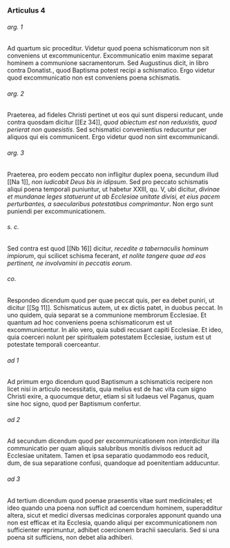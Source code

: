 ### Articulus 4

###### arg. 1
Ad quartum sic proceditur. Videtur quod poena schismaticorum non sit conveniens ut excommunicentur. Excommunicatio enim maxime separat hominem a communione sacramentorum. Sed Augustinus dicit, in libro contra Donatist., quod Baptisma potest recipi a schismatico. Ergo videtur quod excommunicatio non est conveniens poena schismatis.

###### arg. 2
Praeterea, ad fideles Christi pertinet ut eos qui sunt dispersi reducant, unde contra quosdam dicitur [[Ez 34]], *quod abiectum est non reduxistis, quod perierat non quaesistis*. Sed schismatici convenientius reducuntur per aliquos qui eis communicent. Ergo videtur quod non sint excommunicandi.

###### arg. 3
Praeterea, pro eodem peccato non infligitur duplex poena, secundum illud [[Na 1]], *non iudicabit Deus bis in idipsum*. Sed pro peccato schismatis aliqui poena temporali puniuntur, ut habetur XXIII, qu. V, ubi dicitur, *divinae et mundanae leges statuerunt ut ab Ecclesiae unitate divisi, et eius pacem perturbantes, a saecularibus potestatibus comprimantur*. Non ergo sunt puniendi per excommunicationem.

###### s. c.
Sed contra est quod [[Nb 16]] dicitur, *recedite a tabernaculis hominum impiorum*, qui scilicet schisma fecerant, *et nolite tangere quae ad eos pertinent, ne involvamini in peccatis eorum*.

###### co.
Respondeo dicendum quod per quae peccat quis, per ea debet puniri, ut dicitur [[Sg 11]]. Schismaticus autem, ut ex dictis patet, in duobus peccat. In uno quidem, quia separat se a communione membrorum Ecclesiae. Et quantum ad hoc conveniens poena schismaticorum est ut excommunicentur. In alio vero, quia subdi recusant capiti Ecclesiae. Et ideo, quia coerceri nolunt per spiritualem potestatem Ecclesiae, iustum est ut potestate temporali coerceantur.

###### ad 1
Ad primum ergo dicendum quod Baptismum a schismaticis recipere non licet nisi in articulo necessitatis, quia melius est de hac vita cum signo Christi exire, a quocumque detur, etiam si sit Iudaeus vel Paganus, quam sine hoc signo, quod per Baptismum confertur.

###### ad 2
Ad secundum dicendum quod per excommunicationem non interdicitur illa communicatio per quam aliquis salubribus monitis divisos reducit ad Ecclesiae unitatem. Tamen et ipsa separatio quodammodo eos reducit, dum, de sua separatione confusi, quandoque ad poenitentiam adducuntur.

###### ad 3
Ad tertium dicendum quod poenae praesentis vitae sunt medicinales; et ideo quando una poena non sufficit ad coercendum hominem, superadditur altera, sicut et medici diversas medicinas corporales apponunt quando una non est efficax et ita Ecclesia, quando aliqui per excommunicationem non sufficienter reprimuntur, adhibet coercionem brachii saecularis. Sed si una poena sit sufficiens, non debet alia adhiberi.

